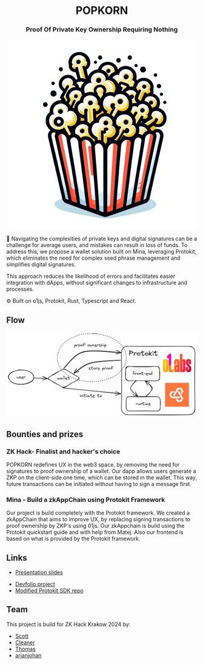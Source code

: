 <div align="center">
  <h1 align="center">POPKORN </h1>
  <h3>Proof Of Private Key Ownership Requiring Nothing</h3>

![logo](images/logo.png)

</div>

🔑 Navigating the complexities of private keys and digital signatures can be a challenge for average users, and mistakes can result in loss of funds. To address this, we propose a wallet solution built on Mina, leveraging Protokit, which eliminates the need for complex seed phrase management and simplifies digital signatures.

This approach reduces the likelihood of errors and facilitates easier integration with dApps, without significant changes to infrastructure and processes.

⚙️ Built on o1js, Protokit, Rust, Typescript and React.

## Flow

<div align="center">

![diagram](images/diagram.png)

</div>


<!-- ## Screenshots -->

## Bounties and prizes

### ZK Hack- Finalist and hacker's choice

POPKORN redefines UX in the web3 space, by removing the need for signatures to proof ownership of a wallet. Our dapp allows users generate a ZKP on the client-side one time, which can be stored in the wallet. This way, future transactions can be initiated without having to sign a message first.

### Mina - Build a zkAppChain using Protokit Framework

Our project is build completely with the Protokit framework. We created a zkAppChain that aims to improve UX, by replacing signing transactions to proof ownership by ZKP's using 01js. Our zkAppchain is build using the Protokit quickstart guide and with help from Matej. Also our frontend is based on what is provided by the Protokit framework.

## Links

- [Presentation slides](https://docs.google.com/presentation/d/1KsH8dfkHxh_S-ENTSYl6FZjqb5jeqBSUiHppih2us64/edit?usp=sharing)
<!-- - [Demo video]() -->
- [Devfolio project](https://devfolio.co/projects/popkorn-61b7)
- [Modified Protokit SDK repo](https://github.com/private-key-black-box/protokit-sdk)

## Team

This project is build for ZK Hack Krakow 2024 by:

- [Scott](https://github.com/tuddman)
- [Cleaner](https://kacperkarbownik.xyz/)
- [Thomas](https://www.linkedin.com/in/thomas-turek-a953a6232/)
- [arjanjohan](https://twitter.com/arjanjohan)
